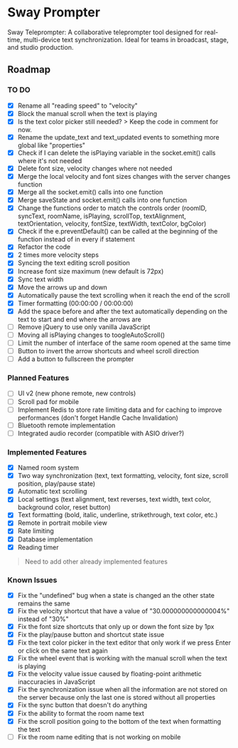 # Sway  Prompter

Sway Teleprompter: A collaborative teleprompter tool designed for real-time, multi-device text synchronization. Ideal for teams in broadcast, stage, and studio production.

## Roadmap

### TO DO

* [X] Rename all "reading speed" to "velocity"
* [X] Block the manual scroll when the text is playing
* [X] Is the text color picker still needed? > Keep the code in comment for now.
* [X] Rename the update_text and text_updated events to something more global like "properties"
* [X] Check if I can delete the isPlaying variable in the socket.emit() calls where it's not needed
* [X] Delete font size, velocity changes where not needed
* [X] Merge the local velocity and font sizes changes with the server changes function
* [X] Merge all the socket.emit() calls into one function
* [X] Merge saveState and socket.emit() calls into one function
* [X] Change the functions order to match the controls order (roomID, syncText, roomName, isPlaying, scrollTop, textAlignment, textOrientation, velocity, fontSize, textWidth, textColor, bgColor)
* [X] Check if the e.preventDefault() can be called at the beginning of the function instead of in every if statement
* [X] Refactor the code
* [X] 2 times more velocity steps
* [X] Syncing the text editing scroll position
* [X] Increase font size maximum (new default is 72px)
* [X] Sync text width
* [X] Move the arrows up and down
* [X] Automatically pause the text scrolling when it reach the end of the scroll
* [X] Timer formatting (00:00:00 / 00:00:00)
* [X] Add the space before and after the text automatically depending on the text to start and end where the arrows are
* [ ] Remove jQuery to use only vanilla JavaScript
* [ ] Moving all isPlaying changes to toogleAutoScroll()
* [ ] Limit the number of interface of the same room opened at the same time
* [ ] Button to invert the arrow shortcuts and wheel scroll direction
* [ ] Add a button to fullscreen the prompter

### Planned Features

* [ ] UI v2 (new phone remote, new controls)
* [ ] Scroll pad for mobile
* [ ] Implement Redis to store rate limiting data and for caching to improve performances (don't forget Handle Cache Invalidation)
* [ ] Bluetooth remote implementation
* [ ] Integrated audio recorder (compatible with ASIO driver?)

### Implemented Features

* [X] Named room system
* [X] Two way synchronization (text, text formatting, velocity, font size, scroll position, play/pause state)
* [X] Automatic text scrolling
* [X] Local settings (text alignment, text reverses, text width, text color, background color, reset button)
* [X] Text formatting (bold, italic, underline, strikethrough, text color, etc.)
* [X] Remote in portrait mobile view
* [X] Rate limiting
* [X] Database implementation
* [X] Reading timer

> Need to add other already implemented features

### Known Issues

* [X] Fix the "undefined" bug when a state is changed an the other state remains the same
* [X] Fix the velocity shortcut that have a value of "30.000000000000004%" instead of "30%"
* [X] Fix the font size shortcuts that only up or down the font size by 1px
* [X] Fix the play/pause button and shortcut state issue
* [X] Fix the text color picker in the text editor that only work if we press Enter or click on the same text again
* [X] Fix the wheel event that is working with the manual scroll when the text is playing
* [X] Fix the velocity value issue caused by floating-point arithmetic inaccuracies in JavaScript
* [X] Fix the synchronization  issue when all the information are not stored on the server because only the last one is stored without all properties
* [X] Fix the sync button that doesn't do anything
* [X] Fix the ability to format the room name text
* [X] Fix the scroll position going to the bottom of the text when formatting the text
* [ ] Fix the room name editing that is not working on mobile
